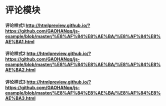 # 评论模块
#### 评论样式1 http://htmlpreview.github.io/?https://github.com/GAOHANqq/js-example/blob/master/%E8%AF%84%E8%AE%BA/%E8%AF%84%E8%AE%BA1.html
#### 评论样式2 http://htmlpreview.github.io/?https://github.com/GAOHANqq/js-example/blob/master/%E8%AF%84%E8%AE%BA/%E8%AF%84%E8%AE%BA2.html
#### 评论样式3 http://htmlpreview.github.io/?https://github.com/GAOHANqq/js-example/blob/master/%E8%AF%84%E8%AE%BA/%E8%AF%84%E8%AE%BA3.html

